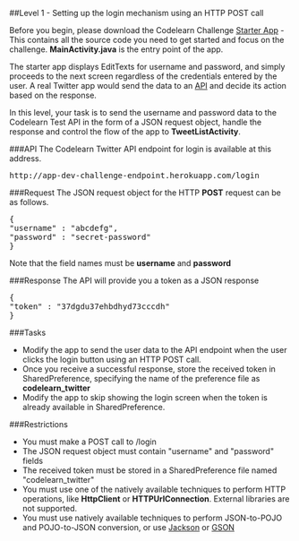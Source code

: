##Level 1 - Setting up the login mechanism using an HTTP POST call

Before you begin, please download the Codelearn Challenge [Starter App](http://www.codelearn.org/link-to-be-defined/starter-app.zip) - This contains all the source code you need to get started and focus on the challenge. **MainActivity.java** is the entry point of the app.

The starter app displays EditTexts for username and password, and simply proceeds to the next screen regardless of the credentials entered by the user. A real Twitter app would send the data to an [API](https://en.wikipedia.org/wiki/Application_programming_interface) and decide its action based on the response.

In this level, your task is to send the username and password data to the Codelearn Test API in the form of a JSON request object, handle the response and control the flow of the app to **TweetListActivity**. 

###API
The Codelearn Twitter API endpoint for login is available at this address.

<pre>
http://app-dev-challenge-endpoint.herokuapp.com/login
</pre>

###Request
The JSON request object for the HTTP **POST** request can be as follows.
<pre>
{
"username" : "abcdefg",
"password" : "secret-password"
}
</pre>

Note that the field names must be **username** and **password**

###Response
The API will provide you a token as a JSON response

<pre>
{
"token" : "37dgdu37ehbdhyd73cccdh"
}
</pre>

###Tasks
* Modify the app to send the user data to the API endpoint when the user clicks the login button using an HTTP POST call.
* Once you receive a successful response, store the received token in SharedPreference, specifying the name of the preference file as **codelearn_twitter**
* Modify the app to skip showing the login screen when the token is already available in SharedPreference.

###Restrictions
* You must make a POST call to /login
* The JSON request object must contain "username" and "password" fields
* The received token must be stored in a SharedPreference file named "codelearn_twitter"
* You must use one of the natively available techniques to perform HTTP operations, like **HttpClient** or **HTTPUrlConnection**. External libraries are not supported.
* You must use natively available techniques to perform JSON-to-POJO and POJO-to-JSON conversion, or use [Jackson](jackson.codehaus.org) or [GSON](https://code.google.com/p/google-gson/)